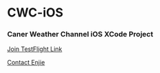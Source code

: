 # CWC-iOS
### Caner Weather Channel iOS XCode Project

[Join TestFlight Link](https://testflight.apple.com/join/V6YAT05R)

[Contact Enjie](mailto:kent@caner.hk)
